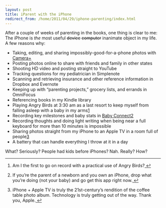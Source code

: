 ```yaml
---
layout: post
title: iParent with the iPhone
redirect_from: /home/2011/04/29/iphone-parenting/index.html
---
```

<p>After a couple of weeks of parenting in the books, one thing is clear to me: The iPhone is <em>the</em> most useful <span style="text-decoration: line-through;">device</span> <span style="text-decoration: line-through;">computer</span> inanimate object in my life. A few reasons why:</p>
<ul>
<li>Taking, editing, and sharing impossibly-good-for-a-phone photos with <a href="http://itunes.apple.com/us/app/id329670577?mt=8">Camera+</a></li>
<li>Posting photos online to share with friends and family in other states</li>
<li>Shooting HD video and posting straight to YouTube</li>
<li>Tracking questions for my pediatrician in Simplenote</li>
<li>Scanning and retrieving insurance and other reference information in Dropbox and Evernote</li>
<li>Keeping up with “parenting projects,” grocery lists, and errands in OmniFocus</li>
<li>Referencing books in my Kindle library</li>
<li>Playing Angry Birds at 3:30 am as a last resort to keep myself from falling asleep with a baby in my arms<a id="fnref:f1" class="footnote" title="see footnote" href="#fn:f1">1</a></li>
<li>Recording key milestones and baby stats in <a href="http://itunes.apple.com/us/app/baby-connect-track-log-share/id326574411?mt=8">Baby Connect</a><a id="fnref:f3" class="footnote" title="see footnote" href="#fn:f3">2</a></li>
<li>Recording thoughts and doing light writing when being near a full keyboard for more than 10 minutes is impossible</li>
<li>Sharing photos straight from my iPhone to an Apple TV in a room full of people<a id="fnref:f2" class="footnote" title="see footnote" href="#fn:f2">3</a></li>
<li>A battery that can handle everything I throw at it in a day</li>
</ul>
<p>What? Seriously? People had kids before iPhones? Nah. Really? How?</p>
<div class="footnotes">
<hr />
<ol>
<li id="fn:f1">
<p>Am I the first to go on record with a practical use of Angry Birds?<a class="reversefootnote" title="return to article" href="#fnref:f1"> ↩</a></p>
</li>
<li id="fn:f3">
<p>If you’re the parent of a newborn and you own an iPhone, drop what you’re doing (not your baby) and go get this app right now.<a class="reversefootnote" title="return to article" href="#fnref:f3"> ↩</a></p>
</li>
<li id="fn:f2">
<p>iPhone + Apple TV is truly the 21st-century’s rendition of the coffee table photo album. Technology is truly getting out of the way. Thank you, Apple.<a class="reversefootnote" title="return to article" href="#fnref:f2"> ↩</a></p>
</li>
</ol>
</div>
